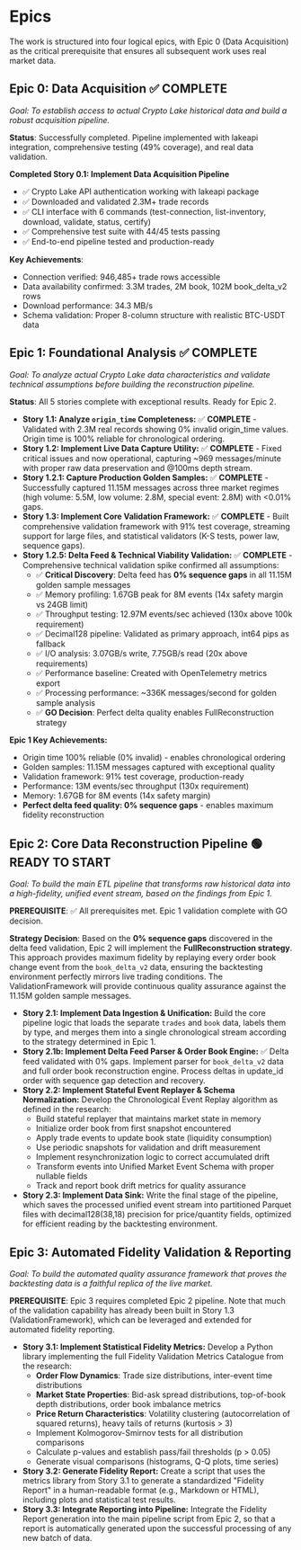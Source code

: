 # Epics

The work is structured into four logical epics, with Epic 0 (Data Acquisition) as the critical prerequisite that ensures all subsequent work uses real market data.

## **Epic 0: Data Acquisition** ✅ **COMPLETE**

*Goal: To establish access to actual Crypto Lake historical data and build a robust acquisition pipeline.*

**Status**: Successfully completed. Pipeline implemented with lakeapi integration, comprehensive testing (49% coverage), and real data validation.

**Completed Story 0.1: Implement Data Acquisition Pipeline**
- ✅ Crypto Lake API authentication working with lakeapi package
- ✅ Downloaded and validated 2.3M+ trade records  
- ✅ CLI interface with 6 commands (test-connection, list-inventory, download, validate, status, certify)
- ✅ Comprehensive test suite with 44/45 tests passing
- ✅ End-to-end pipeline tested and production-ready

**Key Achievements**:
- Connection verified: 946,485+ trade rows accessible
- Data availability confirmed: 3.3M trades, 2M book, 102M book_delta_v2 rows
- Download performance: 34.3 MB/s
- Schema validation: Proper 8-column structure with realistic BTC-USDT data

## **Epic 1: Foundational Analysis** ✅ **COMPLETE**

*Goal: To analyze actual Crypto Lake data characteristics and validate technical assumptions before building the reconstruction pipeline.*

**Status**: All 5 stories complete with exceptional results. Ready for Epic 2.
* **Story 1.1: Analyze `origin_time` Completeness:** ✅ **COMPLETE** - Validated with 2.3M real records showing 0% invalid origin_time values. Origin time is 100% reliable for chronological ordering.
* **Story 1.2: Implement Live Data Capture Utility:** ✅ **COMPLETE** - Fixed critical issues and now operational, capturing ~969 messages/minute with proper raw data preservation and @100ms depth stream.
* **Story 1.2.1: Capture Production Golden Samples:** ✅ **COMPLETE** - Successfully captured 11.15M messages across three market regimes (high volume: 5.5M, low volume: 2.8M, special event: 2.8M) with <0.01% gaps.
* **Story 1.3: Implement Core Validation Framework:** ✅ **COMPLETE** - Built comprehensive validation framework with 91% test coverage, streaming support for large files, and statistical validators (K-S tests, power law, sequence gaps).
* **Story 1.2.5: Delta Feed & Technical Viability Validation:** ✅ **COMPLETE** - Comprehensive technical validation spike confirmed all assumptions:
    * ✅ **Critical Discovery**: Delta feed has **0% sequence gaps** in all 11.15M golden sample messages
    * ✅ Memory profiling: 1.67GB peak for 8M events (14x safety margin vs 24GB limit)
    * ✅ Throughput testing: 12.97M events/sec achieved (130x above 100k requirement)
    * ✅ Decimal128 pipeline: Validated as primary approach, int64 pips as fallback
    * ✅ I/O analysis: 3.07GB/s write, 7.75GB/s read (20x above requirements)
    * ✅ Performance baseline: Created with OpenTelemetry metrics export
    * ✅ Processing performance: ~336K messages/second for golden sample analysis
    * ✅ **GO Decision**: Perfect delta quality enables FullReconstruction strategy

**Epic 1 Key Achievements:**
- Origin time 100% reliable (0% invalid) - enables chronological ordering
- Golden samples: 11.15M messages captured with exceptional quality
- Validation framework: 91% test coverage, production-ready
- Performance: 13M events/sec throughput (130x requirement)
- Memory: 1.67GB for 8M events (14x safety margin)
- **Perfect delta feed quality: 0% sequence gaps** - enables maximum fidelity reconstruction

## **Epic 2: Core Data Reconstruction Pipeline** 🟢 **READY TO START**

*Goal: To build the main ETL pipeline that transforms raw historical data into a high-fidelity, unified event stream, based on the findings from Epic 1.*

**PREREQUISITE**: ✅ All prerequisites met. Epic 1 validation complete with GO decision. 

**Strategy Decision**: Based on the **0% sequence gaps** discovered in the delta feed validation, Epic 2 will implement the **FullReconstruction strategy**. This approach provides maximum fidelity by replaying every order book change event from the `book_delta_v2` data, ensuring the backtesting environment perfectly mirrors live trading conditions. The ValidationFramework will provide continuous quality assurance against the 11.15M golden sample messages.

* **Story 2.1: Implement Data Ingestion & Unification:** Build the core pipeline logic that loads the separate `trades` and `book` data, labels them by type, and merges them into a single chronological stream according to the strategy determined in Epic 1.
* **Story 2.1b: Implement Delta Feed Parser & Order Book Engine:** ✅ Delta feed validated with 0% gaps. Implement parser for `book_delta_v2` data and full order book reconstruction engine. Process deltas in update_id order with sequence gap detection and recovery.
* **Story 2.2: Implement Stateful Event Replayer & Schema Normalization:** Develop the Chronological Event Replay algorithm as defined in the research:
    * Build stateful replayer that maintains market state in memory
    * Initialize order book from first snapshot encountered
    * Apply trade events to update book state (liquidity consumption)
    * Use periodic snapshots for validation and drift measurement
    * Implement resynchronization logic to correct accumulated drift
    * Transform events into Unified Market Event Schema with proper nullable fields
    * Track and report book drift metrics for quality assurance
* **Story 2.3: Implement Data Sink:** Write the final stage of the pipeline, which saves the processed unified event stream into partitioned Parquet files with decimal128(38,18) precision for price/quantity fields, optimized for efficient reading by the backtesting environment.

## **Epic 3: Automated Fidelity Validation & Reporting**

*Goal: To build the automated quality assurance framework that proves the backtesting data is a faithful replica of the live market.*

**PREREQUISITE**: Epic 3 requires completed Epic 2 pipeline. Note that much of the validation capability has already been built in Story 1.3 (ValidationFramework), which can be leveraged and extended for automated fidelity reporting.

* **Story 3.1: Implement Statistical Fidelity Metrics:** Develop a Python library implementing the full Fidelity Validation Metrics Catalogue from the research:
    * **Order Flow Dynamics**: Trade size distributions, inter-event time distributions
    * **Market State Properties**: Bid-ask spread distributions, top-of-book depth distributions, order book imbalance metrics
    * **Price Return Characteristics**: Volatility clustering (autocorrelation of squared returns), heavy tails of returns (kurtosis > 3)
    * Implement Kolmogorov-Smirnov tests for all distribution comparisons
    * Calculate p-values and establish pass/fail thresholds (p > 0.05)
    * Generate visual comparisons (histograms, Q-Q plots, time series)
* **Story 3.2: Generate Fidelity Report:** Create a script that uses the metrics library from Story 3.1 to generate a standardized "Fidelity Report" in a human-readable format (e.g., Markdown or HTML), including plots and statistical test results.
* **Story 3.3: Integrate Reporting into Pipeline:** Integrate the Fidelity Report generation into the main pipeline script from Epic 2, so that a report is automatically generated upon the successful processing of any new batch of data.
